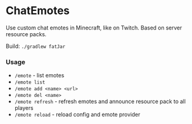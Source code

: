 # ChatEmotes
Use custom chat emotes in Minecraft, like on Twitch. Based on server resource packs.

Build: `./gradlew fatJar`

### Usage
* `/emote` - list emotes
* `/emote list`
* `/emote add <name> <url>`
* `/emote del <name>`
* `/emote refresh` - refresh emotes and announce resource pack to all players
* `/emote reload` - reload config and emote provider
